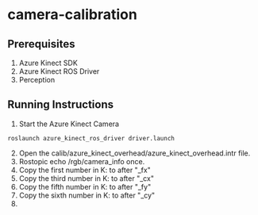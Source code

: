 # camera-calibration

## Prerequisites
1. Azure Kinect SDK
2. Azure Kinect ROS Driver
3. Perception

## Running Instructions
1. Start the Azure Kinect Camera
```
roslaunch azure_kinect_ros_driver driver.launch
```
2. Open the calib/azure_kinect_overhead/azure_kinect_overhead.intr file.
3. Rostopic echo /rgb/camera_info once.
4. Copy the first number in K: to after "_fx"
5. Copy the third number in K: to after "_cx"
6. Copy the fifth number in K: to after "_fy"
7. Copy the sixth number in K: to after "_cy"
8. 
